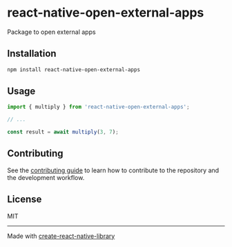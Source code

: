 # react-native-open-external-apps

Package to open external apps

## Installation

```sh
npm install react-native-open-external-apps
```

## Usage

```js
import { multiply } from 'react-native-open-external-apps';

// ...

const result = await multiply(3, 7);
```

## Contributing

See the [contributing guide](CONTRIBUTING.md) to learn how to contribute to the repository and the development workflow.

## License

MIT

---

Made with [create-react-native-library](https://github.com/callstack/react-native-builder-bob)
